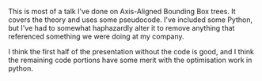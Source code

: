 This is most of a talk I've done on Axis-Aligned Bounding Box trees. It covers the theory and uses some pseudocode. I've included some Python, but I've had to somewhat haphazardly alter it to remove anything that referenced something we were doing at my company.

I think the first half of the presentation without the code is good, and I think the remaining code portions have some merit with the optimisation work in python.